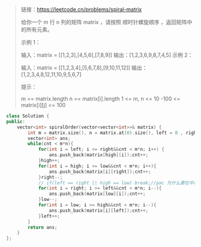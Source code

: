 > 链接：https://leetcode.cn/problems/spiral-matrix
>
> 给你一个 m 行 n 列的矩阵 matrix ，请按照 顺时针螺旋顺序 ，返回矩阵中的所有元素。
>
>  
>
> 示例 1：
>
>
> 输入：matrix = [[1,2,3],[4,5,6],[7,8,9]]
> 输出：[1,2,3,6,9,8,7,4,5]
> 示例 2：
>
>
> 输入：matrix = [[1,2,3,4],[5,6,7,8],[9,10,11,12]]
> 输出：[1,2,3,4,8,12,11,10,9,5,6,7]
>
>
> 提示：
>
> m == matrix.length
> n == matrix[i].length
> 1 <= m, n <= 10
> -100 <= matrix[i][j] <= 100
>

```cpp
class Solution {
public:
    vector<int> spiralOrder(vector<vector<int>>& matrix) {
        int m = matrix.size(), n = matrix.at(0).size(), left = 0 , right = n - 1, high = 0, low = m - 1, cnt = 0;
        vector<int> ans;        
        while(cnt < m*n){
            for(int i = left; i <= right&&cnt < m*n; i++) {
                ans.push_back(matrix[high][i]);cnt++;
            }high++;
            for(int i = high; i <= low&&cnt < m*n; i++){
                ans.push_back(matrix[i][right]);cnt++;
            }right--;
            // if(left == right || high == low) break;//pac 为什么要在中间加一个个判断才行？或者再for中加cnt < m*n的判断
            for(int i = right; i >= left&&cnt < m*n; i--){
                ans.push_back(matrix[low][i]);cnt++;
            }low--;  
            for(int i = low; i >= high&&cnt < m*n; i--){
                ans.push_back(matrix[i][left]);cnt++;
            }left++; 
        }
        return ans;
    }
};
```

